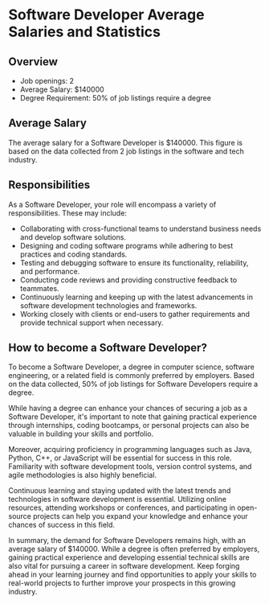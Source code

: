 # Software Developer Average Salaries and Statistics

## Overview
- Job openings: 2
- Average Salary: $140000
- Degree Requirement: 50% of job listings require a degree

## Average Salary
The average salary for a Software Developer is $140000. This figure is based on the data collected from 2 job listings in the software and tech industry.

## Responsibilities
As a Software Developer, your role will encompass a variety of responsibilities. These may include:
- Collaborating with cross-functional teams to understand business needs and develop software solutions.
- Designing and coding software programs while adhering to best practices and coding standards.
- Testing and debugging software to ensure its functionality, reliability, and performance.
- Conducting code reviews and providing constructive feedback to teammates.
- Continuously learning and keeping up with the latest advancements in software development technologies and frameworks.
- Working closely with clients or end-users to gather requirements and provide technical support when necessary.

## How to become a Software Developer?
To become a Software Developer, a degree in computer science, software engineering, or a related field is commonly preferred by employers. Based on the data collected, 50% of job listings for Software Developers require a degree.

While having a degree can enhance your chances of securing a job as a Software Developer, it's important to note that gaining practical experience through internships, coding bootcamps, or personal projects can also be valuable in building your skills and portfolio.

Moreover, acquiring proficiency in programming languages such as Java, Python, C++, or JavaScript will be essential for success in this role. Familiarity with software development tools, version control systems, and agile methodologies is also highly beneficial.

Continuous learning and staying updated with the latest trends and technologies in software development is essential. Utilizing online resources, attending workshops or conferences, and participating in open-source projects can help you expand your knowledge and enhance your chances of success in this field.

In summary, the demand for Software Developers remains high, with an average salary of $140000. While a degree is often preferred by employers, gaining practical experience and developing essential technical skills are also vital for pursuing a career in software development. Keep forging ahead in your learning journey and find opportunities to apply your skills to real-world projects to further improve your prospects in this growing industry.